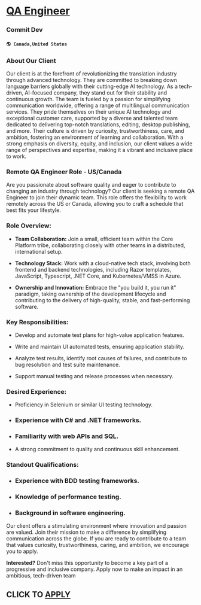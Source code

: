 # [QA Engineer](https://www.remotewlb.com/apply/qa-engineer-87120)  
### Commit Dev  
#### `🌎 Canada,United States`  

### **About Our Client**

Our client is at the forefront of revolutionizing the translation industry through advanced technology. They are committed to breaking down language barriers globally with their cutting-edge AI technology. As a tech-driven, AI-focused company, they stand out for their stability and continuous growth. The team is fueled by a passion for simplifying communication worldwide, offering a range of multilingual communication services. They pride themselves on their unique AI technology and exceptional customer care, supported by a diverse and talented team dedicated to delivering top-notch translations, editing, desktop publishing, and more. Their culture is driven by curiosity, trustworthiness, care, and ambition, fostering an environment of learning and collaboration. With a strong emphasis on diversity, equity, and inclusion, our client values a wide range of perspectives and expertise, making it a vibrant and inclusive place to work.

###  **Remote QA Engineer Role - US/Canada**

Are you passionate about software quality and eager to contribute to changing an industry through technology? Our client is seeking a remote QA Engineer to join their dynamic team. This role offers the flexibility to work remotely across the US or Canada, allowing you to craft a schedule that best fits your lifestyle.

### Role Overview:

  *  **Team Collaboration:** Join a small, efficient team within the Core Platform tribe, collaborating closely with other teams in a distributed, international setup.

  *  **Technology Stack:** Work with a cloud-native tech stack, involving both frontend and backend technologies, including Razor templates, JavaScript, Typescript, .NET Core, and Kubernetes/VMSS in Azure.

  *  **Ownership and Innovation:** Embrace the "you build it, you run it" paradigm, taking ownership of the development lifecycle and contributing to the delivery of high-quality, stable, and fast-performing software.

### Key Responsibilities:

  * Develop and automate test plans for high-value application features.

  * Write and maintain UI automated tests, ensuring application stability.

  * Analyze test results, identify root causes of failures, and contribute to bug resolution and test suite maintenance.

  * Support manual testing and release processes when necessary.

### Desired Experience:

  * Proficiency in Selenium or similar UI testing technology.

  * ### Experience with C# and .NET frameworks.

  * ### Familiarity with web APIs and SQL.

  * A strong commitment to quality and continuous skill enhancement.

### Standout Qualifications:

  * ### Experience with BDD testing frameworks.

  * ### Knowledge of performance testing.

  * ### Background in software engineering.

Our client offers a stimulating environment where innovation and passion are valued. Join their mission to make a difference by simplifying communication across the globe. If you are ready to contribute to a team that values curiosity, trustworthiness, caring, and ambition, we encourage you to apply.

 **Interested?** Don't miss this opportunity to become a key part of a progressive and inclusive company. Apply now to make an impact in an ambitious, tech-driven team

  
## CLICK TO [APPLY](https://www.remotewlb.com/apply/qa-engineer-87120)

